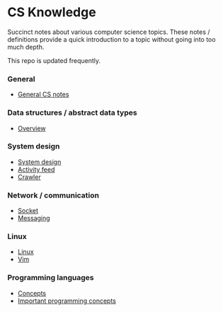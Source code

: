 # CS Knowledge

Succinct notes about various computer science topics. These notes / definitions provide a quick introduction to a topic without going into too much depth.

This repo is updated frequently.

### General

- [General CS notes](/notes/general.md)

### Data structures / abstract data types

- [Overview](/notes/data-structures/general.md)

### System design

- [System design](/notes/system-design/system-design.md)
- [Activity feed](/notes/system-design/activity-feed.md)
- [Crawler](/notes/system-design/crawler.md)

### Network / communication

- [Socket](/notes/socket.md)
- [Messaging](/notes/messaging.md)

### Linux

- [Linux](/notes/linux.md)
- [Vim](/notes/vim.md)

### Programming languages

- [Concepts](/notes/programming-languages.md)
- [Important programming concepts](/notes/important-programming-concepts.md)
